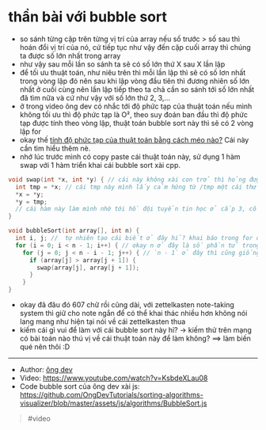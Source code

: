 # thần bài với bubble sort

- so sánh từng cập trên từng vị trí của array nếu số trước > số sau thì hoán đổi vị trí của nó, cứ tiếp tục như vậy đến cặp cuối array thì chúng ta được số lớn nhất trong array
- như vậy sau mỗi lần so sánh ta sẽ có số lớn thứ X sau X lần lập
- để tối ưu thuật toán, như niêu trên thì mỗi lần lập thì sẽ có số lơn nhất trong vòng lập đó nên sau khi lập vòng đầu tiên thì đương nhiên số lớn nhất ở cuối cùng nên lần lập tiếp theo ta chả cần so sánh tới số lớn nhất đã tìm nữa và cứ như vậy với số lớn thứ 2, 3,...
- ở trong video ông dev có nhắc tới độ phức tạp của thuật toán nếu mình không tối ưu thì độ phức tạp là O², theo suy đoán ban đầu thì độ phức tạp được tính theo vòng lập, thuật toán bubble sort này thì sẽ có 2 vòng lập for
- okay thế [tính độ phức tạp của thuật toán bằng cách méo nào?](20211119184150.md) Cái này cần tìm hiểu thêm nè.
- nhớ lúc trước mình có copy paste cái thuật toán này, sử dụng 1 hàm swap với 1 hàm triển khai cái bubble sort xài cpp.

```cpp
void swap(int *x, int *y) { // cái này không xài con trở thì hỏng được hen, mà còn mơ hồ về cách xài con trỏ trong thực tế qué.
  int tmp = *x; // cái tmp này mình lấy cảm hứng từ /tmp một cái thư mục tạm thời trong Linux hình như Unix relative cũng có giống như MAC OS vậy
  *x = *y;
  *y = tmp;
  // cái hàm này làm mình nhớ tới hồ đội tuyển tin học ở cấp 3, cô cũng đề cập đến chuyện quả trứng gì | ? gì đó cũng không nhớ lém. Nói đơn giảng là có một cái đề là làm sao để đổi chổ trứng gà với trứng vịt ở 2 rổ với nhau mà không được cho nó nằm chung với nhau nên lồi ra bỏ trứng gà vào một cái rổ rỗng khác ở đây là `tmp` rồi cho ông trứng vịt qua rổ trứng gà. Rồi di chuyển trứng gà sang rổ của trứng vịt
}

void bubbleSort(int array[], int n) {
  int i, j; //  tự nhiên tạo cái biết ở đây hỉ? khai báo trong for được rồi mà tại sao khai báo biến toàn cục làm cái méo gì? hm để test thử coi khai báo biếnt trong for có chạy không theo dự tính thì đưng nhiên phải chạy ⇒ okey đã test và kết quả là chạy được ngon
  for (i = 0; i < n - 1; i++) { // okay n ở đây là số phần tử trong array vậy chúng ta xét theo cặp nên từ số phần từ - 1 =  số lần lập
    for (j = 0; j < n - i - 1; j++) { // `n - 1` ở đây thì cũng giống như ý trên, còn `- i` là chúng ta tối ưu thuật toán (sau mõi lần lập tìm ra được số lớn nhất trong lần lập đó nên ta cứ `- i` tương đương `i++` sẽ không xét tới số lớn nhất của vòng lập trước đó nữa
      if (array[j] > array[j + 1]) {
        swap(array[j], array[j + 1]);
      }
    }
}
```

- okay đã đâu đó 607 chữ rồi cũng dài, với zettelkasten note-taking system thì giữ cho note ngắn để có thể khai thác nhiều hơn không nói lang mang như hiện tại nói về cái zettelkasten thua
- kiếm cái gì vui để làm với cái bubble sort này hỉ? → kiếm thử trên mạng có bài toán nào thú vị về cái thuật toán này để làm không? ⟹ làm biến qué nên thôi :D

---

- Author: [ông dev](202109112225.md)
- Video: <https://www.youtube.com/watch?v=KsbdeXLau08>
- Code bubble sort của ông dev xài js: https://github.com/OngDevTutorials/sorting-algorithms-visualizer/blob/master/assets/js/algorithms/BubbleSort.js

> #video

